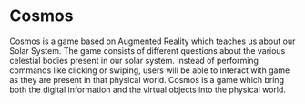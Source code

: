 # Cosmos
Cosmos is a game based on Augmented Reality which teaches us about our Solar System. The game consists of
different questions about the various celestial bodies present in our solar system. Instead of performing commands
like clicking or swiping, users will be able to interact with game as they are present in that physical world. Cosmos
is a game which bring both the digital information and the virtual objects into the physical world.
